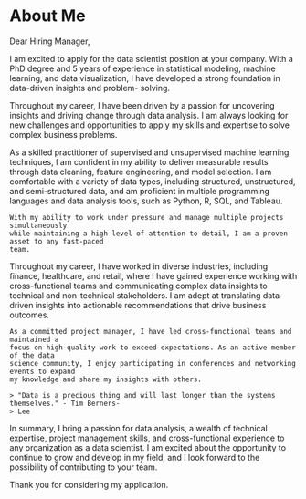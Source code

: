 # About Me
Dear Hiring Manager,

I am excited to apply for the data scientist position at your company. With a PhD degree
and 5 years of experience in statistical modeling, machine learning, and data 
visualization, I have developed a strong foundation in data-driven insights and problem-
solving.

Throughout my career, I have been driven by a passion for uncovering insights and 
driving change through data analysis. I am always looking for new challenges and 
opportunities to apply my skills and expertise to solve complex business problems.

As a skilled practitioner of supervised and unsupervised machine learning techniques, I 
am confident in my ability to deliver measurable results through data cleaning, feature 
engineering, and model selection. I am comfortable with a variety of data types, including 
structured, unstructured, and semi-structured data, and am proficient in multiple 
programming languages and data analysis tools, such as Python, R, SQL, and Tableau.

```{warning}
With my ability to work under pressure and manage multiple projects simultaneously 
while maintaining a high level of attention to detail, I am a proven asset to any fast-paced 
team.
```

Throughout my career, I have worked in diverse industries, including finance, healthcare, 
and retail, where I have gained experience working with cross-functional teams and 
communicating complex data insights to technical and non-technical stakeholders. I am 
adept at translating data-driven insights into actionable recommendations that drive 
business outcomes.

```{note}
As a committed project manager, I have led cross-functional teams and maintained a 
focus on high-quality work to exceed expectations. As an active member of the data 
science community, I enjoy participating in conferences and networking events to expand 
my knowledge and share my insights with others.
```
```{margin} Quote by Tim Berners-Lee
> "Data is a precious thing and will last longer than the systems themselves." - Tim Berners-
> Lee
```

In summary, I bring a passion for data analysis, a wealth of technical expertise, project 
management skills, and cross-functional experience to any organization as a data 
scientist. I am excited about the opportunity to continue to grow and develop in my field, 
and I look forward to the possibility of contributing to your team.

Thank you for considering my application.